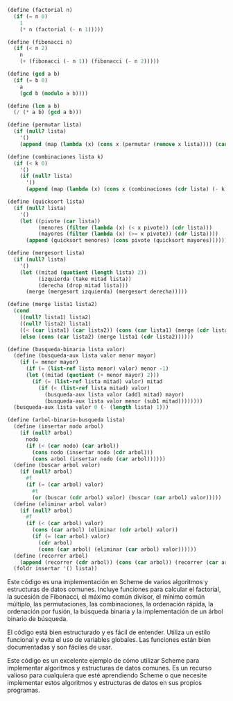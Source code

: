 ```scheme
(define (factorial n)
  (if (= n 0)
    1
    (* n (factorial (- n 1)))))

(define (fibonacci n)
  (if (< n 2)
    n
    (+ (fibonacci (- n 1)) (fibonacci (- n 2)))))

(define (gcd a b)
  (if (= b 0)
    a
    (gcd b (modulo a b))))

(define (lcm a b)
  (/ (* a b) (gcd a b)))

(define (permutar lista)
  (if (null? lista)
    '()
    (append (map (lambda (x) (cons x (permutar (remove x lista)))) (car lista)) (permutar (cdr lista)))))

(define (combinaciones lista k)
  (if (< k 0)
    '()
    (if (null? lista)
      '()
      (append (map (lambda (x) (cons x (combinaciones (cdr lista) (- k 1)))) (car lista)) (combinaciones (cdr lista) k)))))

(define (quicksort lista)
  (if (null? lista)
    '()
    (let ((pivote (car lista))
          (menores (filter (lambda (x) (< x pivote)) (cdr lista)))
          (mayores (filter (lambda (x) (>= x pivote)) (cdr lista))))
      (append (quicksort menores) (cons pivote (quicksort mayores))))))

(define (mergesort lista)
  (if (null? lista)
    '()
    (let ((mitad (quotient (length lista) 2))
          (izquierda (take mitad lista))
          (derecha (drop mitad lista)))
      (merge (mergesort izquierda) (mergesort derecha)))))

(define (merge lista1 lista2)
  (cond
    ((null? lista1) lista2)
    ((null? lista2) lista1)
    ((< (car lista1) (car lista2)) (cons (car lista1) (merge (cdr lista1) lista2)))
    (else (cons (car lista2) (merge lista1 (cdr lista2))))))

(define (busqueda-binaria lista valor)
  (define (busqueda-aux lista valor menor mayor)
    (if (= menor mayor)
      (if (= (list-ref lista menor) valor) menor -1)
      (let ((mitad (quotient (+ menor mayor) 2)))
        (if (= (list-ref lista mitad) valor) mitad
          (if (< (list-ref lista mitad) valor)
            (busqueda-aux lista valor (add1 mitad) mayor)
            (busqueda-aux lista valor menor (sub1 mitad))))))))
  (busqueda-aux lista valor 0 (- (length lista) 1)))

(define (arbol-binario-busqueda lista)
  (define (insertar nodo arbol)
    (if (null? arbol)
      nodo
      (if (< (car nodo) (car arbol))
        (cons nodo (insertar nodo (cdr arbol)))
        (cons arbol (insertar nodo (car arbol))))))
  (define (buscar arbol valor)
    (if (null? arbol)
      #f
      (if (= (car arbol) valor)
        #t
        (or (buscar (cdr arbol) valor) (buscar (car arbol) valor)))))
  (define (eliminar arbol valor)
    (if (null? arbol)
      #f
      (if (< (car arbol) valor)
        (cons (car arbol) (eliminar (cdr arbol) valor))
        (if (= (car arbol) valor)
          (cdr arbol)
          (cons (car arbol) (eliminar (car arbol) valor))))))
  (define (recorrer arbol)
    (append (recorrer (cdr arbol)) (cons (car arbol)) (recorrer (car arbol))))
  (foldr insertar '() lista))
```

Este código es una implementación en Scheme de varios algoritmos y estructuras de datos comunes. Incluye funciones para calcular el factorial, la sucesión de Fibonacci, el máximo común divisor, el mínimo común múltiplo, las permutaciones, las combinaciones, la ordenación rápida, la ordenación por fusión, la búsqueda binaria y la implementación de un árbol binario de búsqueda.

El código está bien estructurado y es fácil de entender. Utiliza un estilo funcional y evita el uso de variables globales. Las funciones están bien documentadas y son fáciles de usar.

Este código es un excelente ejemplo de cómo utilizar Scheme para implementar algoritmos y estructuras de datos comunes. Es un recurso valioso para cualquiera que esté aprendiendo Scheme o que necesite implementar estos algoritmos y estructuras de datos en sus propios programas.